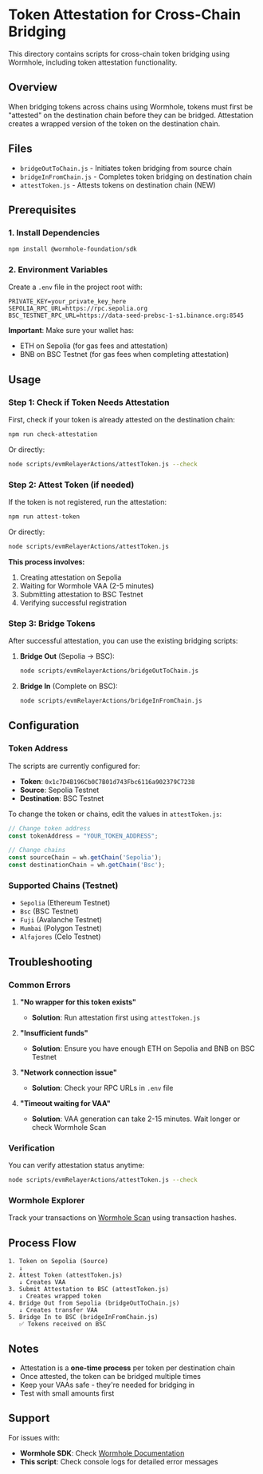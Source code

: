 # Token Attestation for Cross-Chain Bridging

This directory contains scripts for cross-chain token bridging using Wormhole, including token attestation functionality.

## Overview

When bridging tokens across chains using Wormhole, tokens must first be "attested" on the destination chain before they can be bridged. Attestation creates a wrapped version of the token on the destination chain.

## Files

- `bridgeOutToChain.js` - Initiates token bridging from source chain
- `bridgeInFromChain.js` - Completes token bridging on destination chain
- `attestToken.js` - Attests tokens on destination chain (NEW)

## Prerequisites

### 1. Install Dependencies

```bash
npm install @wormhole-foundation/sdk
```

### 2. Environment Variables

Create a `.env` file in the project root with:

```env
PRIVATE_KEY=your_private_key_here
SEPOLIA_RPC_URL=https://rpc.sepolia.org
BSC_TESTNET_RPC_URL=https://data-seed-prebsc-1-s1.binance.org:8545
```

**Important**: Make sure your wallet has:
- ETH on Sepolia (for gas fees and attestation)
- BNB on BSC Testnet (for gas fees when completing attestation)

## Usage

### Step 1: Check if Token Needs Attestation

First, check if your token is already attested on the destination chain:

```bash
npm run check-attestation
```

Or directly:
```bash
node scripts/evmRelayerActions/attestToken.js --check
```

### Step 2: Attest Token (if needed)

If the token is not registered, run the attestation:

```bash
npm run attest-token
```

Or directly:
```bash
node scripts/evmRelayerActions/attestToken.js
```

**This process involves:**
1. Creating attestation on Sepolia
2. Waiting for Wormhole VAA (2-5 minutes)
3. Submitting attestation to BSC Testnet
4. Verifying successful registration

### Step 3: Bridge Tokens

After successful attestation, you can use the existing bridging scripts:

1. **Bridge Out** (Sepolia → BSC):
   ```bash
   node scripts/evmRelayerActions/bridgeOutToChain.js
   ```

2. **Bridge In** (Complete on BSC):
   ```bash
   node scripts/evmRelayerActions/bridgeInFromChain.js
   ```

## Configuration

### Token Address
The scripts are currently configured for:
- **Token**: `0x1c7D4B196Cb0C7B01d743Fbc6116a902379C7238`
- **Source**: Sepolia Testnet
- **Destination**: BSC Testnet

To change the token or chains, edit the values in `attestToken.js`:

```javascript
// Change token address
const tokenAddress = "YOUR_TOKEN_ADDRESS";

// Change chains
const sourceChain = wh.getChain('Sepolia');
const destinationChain = wh.getChain('Bsc');
```

### Supported Chains (Testnet)
- `Sepolia` (Ethereum Testnet)
- `Bsc` (BSC Testnet)
- `Fuji` (Avalanche Testnet)
- `Mumbai` (Polygon Testnet)
- `Alfajores` (Celo Testnet)

## Troubleshooting

### Common Errors

1. **"No wrapper for this token exists"**
   - **Solution**: Run attestation first using `attestToken.js`

2. **"Insufficient funds"**
   - **Solution**: Ensure you have enough ETH on Sepolia and BNB on BSC Testnet

3. **"Network connection issue"**
   - **Solution**: Check your RPC URLs in `.env` file

4. **"Timeout waiting for VAA"**
   - **Solution**: VAA generation can take 2-15 minutes. Wait longer or check Wormhole Scan

### Verification

You can verify attestation status anytime:
```bash
node scripts/evmRelayerActions/attestToken.js --check
```

### Wormhole Explorer

Track your transactions on [Wormhole Scan](https://wormholescan.io/) using transaction hashes.

## Process Flow

```
1. Token on Sepolia (Source)
   ↓
2. Attest Token (attestToken.js)
   ↓ Creates VAA
3. Submit Attestation to BSC (attestToken.js)
   ↓ Creates wrapped token
4. Bridge Out from Sepolia (bridgeOutToChain.js)
   ↓ Creates transfer VAA
5. Bridge In to BSC (bridgeInFromChain.js)
   ✅ Tokens received on BSC
```

## Notes

- Attestation is a **one-time process** per token per destination chain
- Once attested, the token can be bridged multiple times
- Keep your VAAs safe - they're needed for bridging in
- Test with small amounts first

## Support

For issues with:
- **Wormhole SDK**: Check [Wormhole Documentation](https://docs.wormhole.com/)
- **This script**: Check console logs for detailed error messages